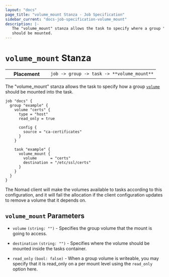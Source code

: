 ```yaml
---
layout: "docs"
page_title: "volume_mount Stanza - Job Specification"
sidebar_current: "docs-job-specification-volume_mount"
description: |-
   The "volume_mount" stanza allows the task to specify where a group "volume"
   should be mounted.
---
```


# `volume_mount` Stanza

<table class="table table-bordered table-striped">
  <tr>
    <th width="120">Placement</th>
    <td>
      <code>job -> group -> task -> **volume_mount**</code>
    </td>
  </tr>
</table>

The "volume_mount" stanza allows the task to specify how a group
[`volume`][volume] should be mounted into the task. 

```hcl
job "docs" {
  group "example" {
    volume "certs" {
      type = "host"
      read_only = true

      config {
        source = "ca-certificates"
      }
    }

    task "example" {
      volume_mount {
        volume      = "certs"
        destination = "/etc/ssl/certs"
      }
    }
  }
}
```

The Nomad client will make the volumes available to tasks according to this
configuration, and it will fail the allocation if the client configuration
updates to remove a volume that it depends on.

## `volume_mount` Parameters

- `volume` `(string: "")` - Specifies the group volume that the mount is going
  to access.

- `destination` `(string: "")` - Specifies where the volume should be mounted
  inside the tasks container.

- `read_only` `(bool: false)` - When a group volume is writeable, you may
  specify that it is read_only on a per mount level using the `read_only` option
  here.

[volume]: /docs/job-specification/volume.html "Nomad volume Job Specification"
